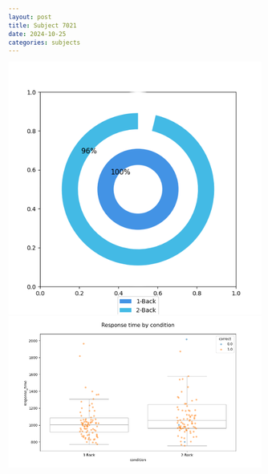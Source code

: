 ```yaml
---
layout: post
title: Subject 7021
date: 2024-10-25
categories: subjects
---
```


![](data/7021/run-22/7021_accuracy_by_condition.png)
![](data/7021/run-22/7021_response_time_by_condition.png)
